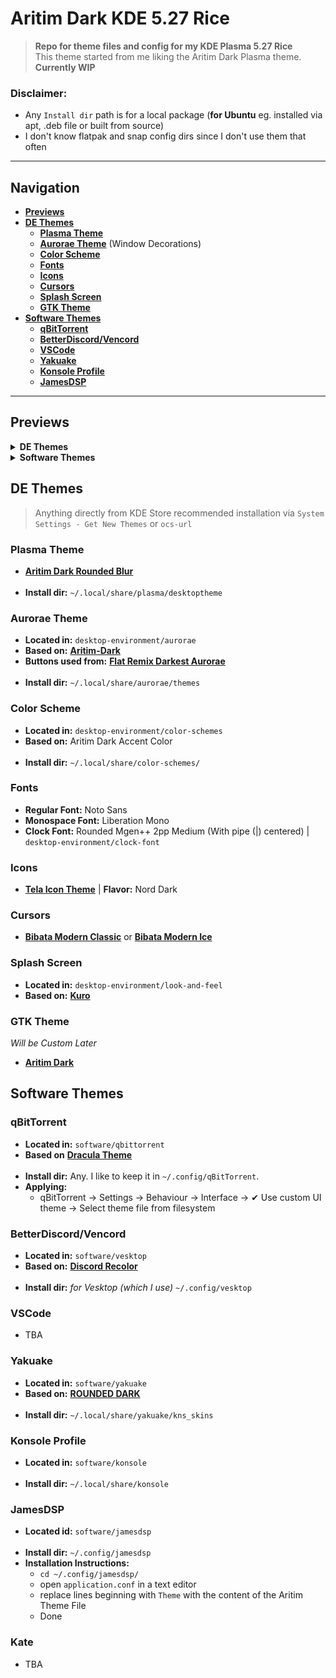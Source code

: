 # Aritim Dark KDE 5.27 Rice
> **Repo for theme files and config for my KDE Plasma 5.27 Rice**<br>
> This theme started from me liking the Aritim Dark Plasma theme.<br>
> **Currently WIP**
### Disclaimer:
- Any `Install dir` path is for a local package (**for Ubuntu** eg. installed via apt, .deb file or built from source)
- I don't know flatpak and snap config dirs since I don't use them that often
---
## Navigation
- [**Previews**](#previews)
- [**DE Themes**](#de-themes)
    - [**Plasma Theme**](#plasma-theme)
    - [**Aurorae Theme**](#aurorae-theme) (Window Decorations)
    - [**Color Scheme**](#color-scheme)
    - [**Fonts**](#fonts)
    - [**Icons**](#icons)
    - [**Cursors**](#cursors)
    - [**Splash Screen**](#splash-screen)
    - [**GTK Theme**](#gtk-theme)
- [**Software Themes**](#software-themes)
    - [**qBitTorrent**](#qbittorrent)
    - [**BetterDiscord/Vencord**](#betterdiscordvencord)
    - [**VSCode**](#vscode)
    - [**Yakuake**](#yakuake)
    - [**Konsole Profile**](#konsole-profile)
    - [**JamesDSP**](#jamesdsp)

---
## Previews
<details>
    <summary><b>DE Themes</b></summary>
    <hr>
    <ul>
        <li>
            <details>
                <summary><b>Plasma Theme</b></summary>
                <br>
                <img src="https://images.pling.com/img/00/00/52/07/34/1534788/9ff557c95a41e217e638bf57718a1dbb61604e70b6f48402e4b20d905647eb7ce754.png">
            </details>
        </li>
        <li>
            <details>
                <summary><b>Aurorae & Color Scheme</b></summary>
                <br>
                <img src="previews/kde/aurorae-color-scheme.png">
            </details>
        </li>
        <li>
            <details>
                <summary><b>Fonts</b></summary>
                <br>
                <img src="previews/kde/fonts.png">
            </details>
        </li>
        <li>
            <details>
                <summary><b>Icons</b></summary>
                <br>
                <img src="previews/kde/icon-theme.png">
            </details>
        </li>
        <li>
            <details>
                <summary><b>Cursors</b></summary>
                <br>
                <img src="https://images.pling.com/img/00/00/47/77/78/1914825/modern-classic2.png">
                <br>
                <img src="https://images.pling.com/img/00/00/47/77/78/1197198/modern-ice4.png">
            </details>
        </li>
        <li>
            <details>
                <summary><b>Splash Screen</b></summary>
                <br>
                <img src="">
            </details>
        </li>
        <li>
            <details>
                <summary><b>GTK Theme</b></summary>
                <br>
                <img src="previews/kde/gtk.png">
            </details>
    </ul>
</details>

<details>
    <summary><b>Software Themes</b></summary>
    <hr>
    <ul>
        <li>
            <details>
                <summary><b>qBitTorrent</b></summary>
                <br>
                <p>Rebuilt qBitTorrent with a custom logo, since the original is shit imo.</p>
                <img src="previews/software/qbit.png">
            </details>    
        </li>
        <li>
            <details>
                <summary><b>BetterDiscord/Vencord</b></summary>
                <br>
                <img src="previews/software/vesktop.png">
            </details>    
        </li>
        <li>
            <details>
                <summary><b>VSCode</b></summary>
                <br>
                <img src="">
            </details>    
        </li>
        <li>
            <details>
                <summary><b>Yakuake & Konsole</b></summary>
                <br>
                <img src="previews/software/qbit.png">
            </details>    
        </li>
        <li>
            <details>
                <summary><b>JamesDSP</b></summary>
                <br>
                <img src="previews/software/qbit.png">
            </details>    
        </li>
    </ul>
</details>

## DE Themes
> Anything directly from KDE Store recommended installation via `System Settings - Get New Themes` or `ocs-url`

### Plasma Theme
- [**Aritim Dark Rounded Blur**](https://store.kde.org/p/1534788)<br><br>
- **Install dir:** `~/.local/share/plasma/desktoptheme`

### Aurorae Theme
- **Located in:** `desktop-environment/aurorae`<br>
- **Based on:** [**Aritim-Dark**](https://store.kde.org/p/1320512)<br>
- **Buttons used from:** [**Flat Remix Darkest Aurorae**](https://store.kde.org/p/1315475)<br><br>
- **Install dir:** `~/.local/share/aurorae/themes`

### Color Scheme
- **Located in:** `desktop-environment/color-schemes`<br>
- **Based on:** Aritim Dark Accent Color<br><br>
- **Install dir:** `~/.local/share/color-schemes/`

### Fonts
- **Regular Font:** Noto Sans<br>
- **Monospace Font:** Liberation Mono<br>
- **Clock Font:** Rounded Mgen++ 2pp Medium (With pipe (|) centered) | `desktop-environment/clock-font`

### Icons
- [**Tela Icon Theme**](https://www.pling.com/p/1279924/) | **Flavor:** Nord Dark

### Cursors
- [**Bibata Modern Classic**](https://store.kde.org/p/1914825/) or [**Bibata Modern Ice**](https://store.kde.org/p/1197198)

### Splash Screen
- **Located in:** `desktop-environment/look-and-feel`<br>
- **Based on:** [**Kuro**](https://store.kde.org/p/1871277)<br>

### GTK Theme
*Will be Custom Later*<br>
- [**Aritim Dark**](https://www.gnome-look.org/p/1291666)

## Software Themes

### qBitTorrent
- **Located in:** `software/qbittorrent`<br>
- **Based on** [**Dracula Theme**](https://draculatheme.com/qbittorrent)<br><br>
- **Install dir:** Any. I like to keep it in `~/.config/qBitTorrent`.<br>
- **Applying:** 
    - qBitTorrent -> Settings -> Behaviour -> Interface -> ✔ Use custom UI theme -> Select theme file from filesystem 

### BetterDiscord/Vencord
- **Located in:** `software/vesktop`<br>
- **Based on:** [**Discord Recolor**](https://betterdiscord.app/theme/DiscordRecolor)<br><br>
- **Install dir:** *for Vesktop (which I use)* `~/.config/vesktop`

### VSCode
- TBA

### Yakuake
- **Located in:** `software/yakuake`<br>
- **Based on:** [**ROUNDED DARK**](https://store.kde.org/p/1493708)<br><br>
- **Install dir:** `~/.local/share/yakuake/kns_skins`

### Konsole Profile
- **Located in:** `software/konsole`<br><br>
- **Install dir:** `~/.local/share/konsole`

### JamesDSP
- **Located id:** `software/jamesdsp`<br><br>
- **Install dir:** `~/.config/jamesdsp`
- **Installation Instructions:**
    - `cd ~/.config/jamesdsp/`
    - open `application.conf` in a text editor
    - replace lines beginning with `Theme` with the content of the Aritim Theme File
    - Done

### Kate
- TBA